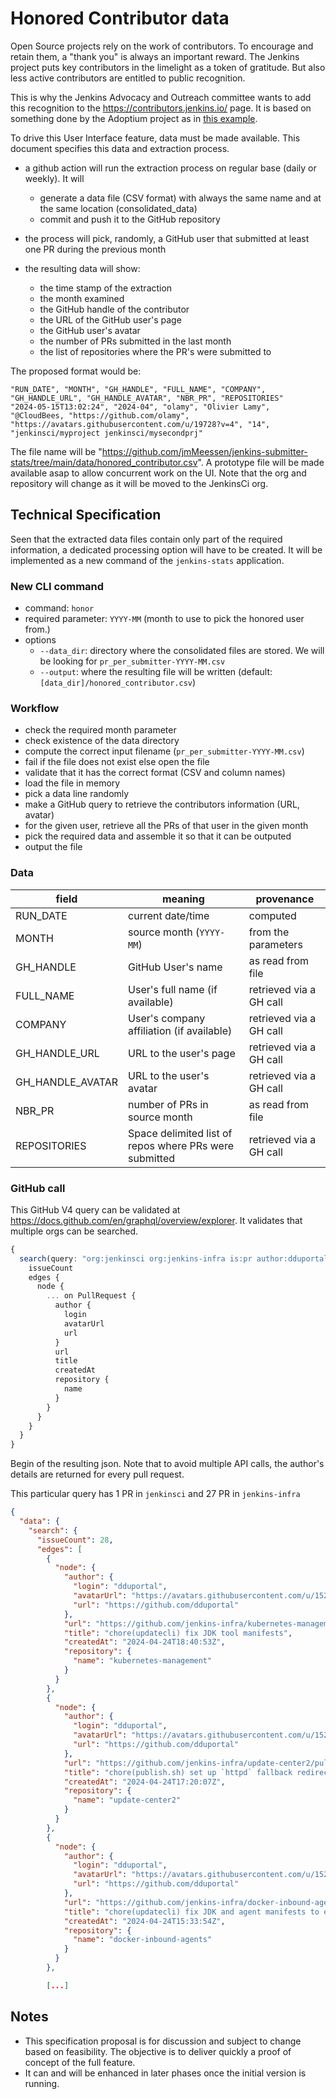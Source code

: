 # Honored Contributor data

Open Source projects rely on the work of contributors.
To encourage and retain them, a "thank you" is always an important reward.
The Jenkins project puts key contributors in the limelight as a token of gratitude.
But also less active contributors are entitled to public recognition.

This is why the Jenkins Advocacy and Outreach committee wants to add this recognition to the https://contributors.jenkins.io/ page.
It is based on something done by the Adoptium project as in [this example](https://adoptium.net/en-GB/blog/2021/12/eclipse-temurin-linux-installers-available/).

To drive this User Interface feature, data must be made available.
This document specifies this data and extraction process.

- a github action will run the extraction process on regular base (daily or weekly). It will
   - generate a data file (CSV format) with always the same name and at the same location (consolidated_data)
   - commit and push it to the GitHub repository

- the process will pick, randomly, a GitHub user that submitted at least one PR during the previous month

- the resulting data will show: 
   - the time stamp of the extraction
   - the month examined
   - the GitHub handle of the contributor
   - the URL of the GitHub user's page
   - the GitHub user's avatar   
   - the number of PRs submitted in the last month
   - the list of repositories where the PR's were submitted to

The proposed format would be:

```
"RUN_DATE", "MONTH", "GH_HANDLE", "FULL_NAME", "COMPANY", "GH_HANDLE_URL", "GH_HANDLE_AVATAR", "NBR_PR", "REPOSITORIES"
"2024-05-15T13:02:24", "2024-04", "olamy", "Olivier Lamy", "@CloudBees, "https://github.com/olamy", "https://avatars.githubusercontent.com/u/19728?v=4", "14", "jenkinsci/myproject jenkinsci/mysecondprj" 
```

The file name will be "https://github.com/jmMeessen/jenkins-submitter-stats/tree/main/data/honored_contributor.csv". A prototype file will be made available asap to allow concurrent work on the UI. Note that the org and repository will change as it will be moved to the JenkinsCi org.

## Technical Specification

Seen that the extracted data files contain only part of the required information, a dedicated processing option will have to be created. 
It will be implemented as a new command of the `jenkins-stats` application.

### New CLI command

- command: `honor`
- required parameter: `YYYY-MM` (month to use to pick the honored user from.)
- options
   - `--data_dir`: directory where the consolidated files are stored. We will be looking for `pr_per_submitter-YYYY-MM.csv`
   - `--output`: where the resulting file will be written (default: `[data_dir]/honored_contributor.csv`)


### Workflow

- check the required month parameter
- check existence of the data directory
- compute the correct input filename (`pr_per_submitter-YYYY-MM.csv`)
- fail if the file does not exist else open the file
- validate that it has the correct format (CSV and column names)
- load the file in memory
- pick a data line randomly
- make a GitHub query to retrieve the contributors information (URL, avatar)
- for the given user, retrieve all the PRs of that user in the given month
- pick the required data and assemble it so that it can be outputed
- output the file

### Data

| field | meaning | provenance |
|-------|---------|------------|
| RUN_DATE | current date/time| computed |
| MONTH | source month (`YYYY-MM`) | from the parameters |
| GH_HANDLE | GitHub User's name | as read from file |
| FULL_NAME | User's full name (if available) | retrieved via a GH call |
| COMPANY | User's company affiliation (if available) | retrieved via a GH call |
| GH_HANDLE_URL | URL to the user's page | retrieved via a GH call |
| GH_HANDLE_AVATAR | URL to the user's avatar | retrieved via a GH call |
| NBR_PR | number of PRs in source month| as read from file |
| REPOSITORIES | Space delimited list of repos where PRs were submitted | retrieved via a GH call  |

### GitHub call

This GitHub V4 query can be validated at https://docs.github.com/en/graphql/overview/explorer. 
It validates that multiple orgs can be searched.

```Typescript
{
  search(query: "org:jenkinsci org:jenkins-infra is:pr author:dduportal created:2024-04-01..2024-04-30", type: ISSUE, first: 100) {
    issueCount
    edges {
      node {
        ... on PullRequest {
          author {
            login
            avatarUrl
            url
          }
          url
          title
          createdAt
          repository {
            name
          }
        }
      }
    }
  }
}
```

Begin of the resulting json. 
Note that to avoid multiple API calls, the author's details are returned for every pull request.

This particular query has 1 PR in `jenkinsci` and 27 PR in `jenkins-infra`

```json
{
  "data": {
    "search": {
      "issueCount": 28,
      "edges": [
        {
          "node": {
            "author": {
              "login": "dduportal",
              "avatarUrl": "https://avatars.githubusercontent.com/u/1522731?u=5153c23fbf9260c8c1d183fb5388b7308bd8faae&v=4",
              "url": "https://github.com/dduportal"
            },
            "url": "https://github.com/jenkins-infra/kubernetes-management/pull/5171",
            "title": "chore(updatecli) fix JDK tool manifests",
            "createdAt": "2024-04-24T18:40:53Z",
            "repository": {
              "name": "kubernetes-management"
            }
          }
        },
        {
          "node": {
            "author": {
              "login": "dduportal",
              "avatarUrl": "https://avatars.githubusercontent.com/u/1522731?u=5153c23fbf9260c8c1d183fb5388b7308bd8faae&v=4",
              "url": "https://github.com/dduportal"
            },
            "url": "https://github.com/jenkins-infra/update-center2/pull/776",
            "title": "chore(publish.sh) set up `httpd` fallback redirection to mirrors [new UC]",
            "createdAt": "2024-04-24T17:20:07Z",
            "repository": {
              "name": "update-center2"
            }
          }
        },
        {
          "node": {
            "author": {
              "login": "dduportal",
              "avatarUrl": "https://avatars.githubusercontent.com/u/1522731?u=5153c23fbf9260c8c1d183fb5388b7308bd8faae&v=4",
              "url": "https://github.com/dduportal"
            },
            "url": "https://github.com/jenkins-infra/docker-inbound-agents/pull/155",
            "title": "chore(updatecli) fix JDK and agent manifests to ensure new versions are tracked",
            "createdAt": "2024-04-24T15:33:54Z",
            "repository": {
              "name": "docker-inbound-agents"
            }
          }
        },

        [...]
```

## Notes
- This specification proposal is for discussion and subject to change based on feasibility. The objective is to deliver quickly a proof of concept of the full feature.
- It can and will be enhanced in later phases once the initial version is running.